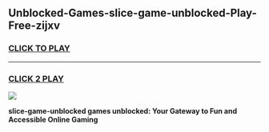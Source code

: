 
## Unblocked-Games-slice-game-unblocked-Play-Free-zijxv
<h3>
<a href="https://premium76.site?title=slice-game-unblocked&ref=22A">CLICK TO PLAY</a></h3>
<hr>

<h3>
<a href="https://premium76.site?title=slice-game-unblocked&ref=22A">CLICK 2 PLAY</a>
  
</h3>

<a href="https://premium76.site?title=slice-game-unblocked&ref=22A"><img src="https://clearcache.store/games.png"></a>


**slice-game-unblocked games unblocked: Your Gateway to Fun and Accessible Online Gaming**

